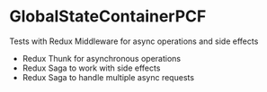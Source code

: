 # GlobalStateContainerPCF
Tests with Redux Middleware for async operations and side effects
<br/>
- Redux Thunk for asynchronous operations
- Redux Saga to work with side effects
- Redux Saga to handle multiple async requests
